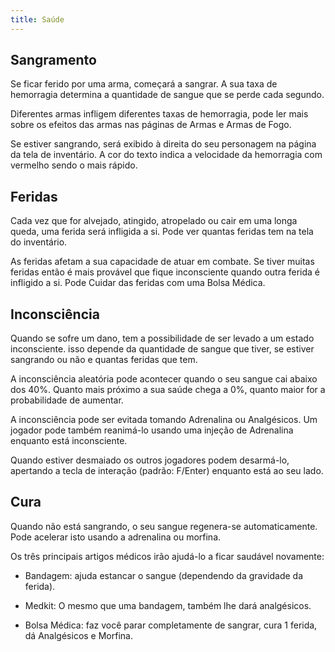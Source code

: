 ```yaml
---
title: Saúde
---
```


## Sangramento

Se ficar ferido por uma arma, começará a sangrar. A sua taxa de hemorragia
determina a quantidade de sangue que se perde cada segundo.

Diferentes armas infligem diferentes taxas de hemorragia, pode ler mais sobre os
efeitos das armas nas páginas de Armas e Armas de Fogo.

Se estiver sangrando, será exibido à direita do seu personagem na página
da tela de inventário. A cor do texto indica a velocidade da hemorragia com vermelho
sendo o mais rápido.

## Feridas

Cada vez que for alvejado, atingido, atropelado ou cair em uma longa queda, uma ferida será
infligida a si. Pode ver quantas feridas tem na tela do inventário.

As feridas afetam a sua capacidade de atuar em combate. Se tiver muitas feridas
então é mais provável que fique inconsciente quando outra ferida é
infligido a si. Pode Cuidar das feridas com uma Bolsa Médica.

## Inconsciência

Quando se sofre um dano, tem a possibilidade de ser levado a um estado inconsciente. isso
depende da quantidade de sangue que tiver, se estiver sangrando ou não e quantas
feridas que tem.

A inconsciência aleatória pode acontecer quando o seu sangue cai abaixo dos 40%. Quanto mais próximo
a sua saúde chega a 0%, quanto maior for a probabilidade de aumentar.

A inconsciência pode ser evitada tomando Adrenalina ou Analgésicos. Um jogador
pode também reanimá-lo usando uma injeção de Adrenalina enquanto está inconsciente.

Quando estiver desmaiado os outros jogadores podem desarmá-lo, apertando a tecla de interação (padrão:
F/Enter) enquanto está ao seu lado.

## Cura

Quando não está sangrando, o seu sangue regenera-se automaticamente. Pode acelerar
isto usando a adrenalina ou morfina.

Os três principais artigos médicos irão ajudá-lo a ficar saudável novamente:

- Bandagem: ajuda estancar o sangue (dependendo da gravidade da ferida).

- Medkit: O mesmo que uma bandagem, também lhe dará analgésicos.

- Bolsa Médica: faz você parar completamente de sangrar, cura 1 ferida, dá Analgésicos e Morfina.